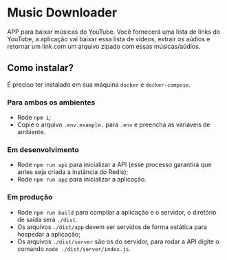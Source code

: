# Music Downloader

APP para baixar músicas do YouTube. Você fornecerá uma lista de links do YouTube, a aplicação vai baixar essa lista de vídeos, extrair os aúdios e retornar um link com um arquivo zipado com essas músicas/aúdios.

## Como instalar?

É preciso ter instalado em sua máquina `docker` e `docker-compose`.

### Para ambos os ambientes

- Rode `npm i`;
- Copie o arquivo `.env.example.` para `.env` e preencha as variáveis de ambiente.

### Em desenvolvimento

- Rode `npm run api` para inicializar a API (esse processo garantirá que antes seja criada a instância do Redis);
- Rode `npm run app` para inicializar a aplicação.

### Em produção

- Rode `npm run build` para compilar a aplicação e o servidor, o diretório de saída será `./dist`.
- Os arquivos `./dist/app` devem ser servidos de forma estática para hospedar a aplicação;
- Os arquivos `./dist/server` são os do servidor, para rodar a API digite o comando `node ./dist/server/index.js`.
